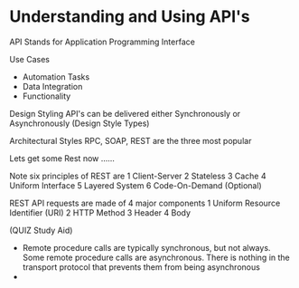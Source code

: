 # Understanding and Using API's

API Stands for Application Programming Interface

Use Cases
- Automation Tasks
- Data Integration
- Functionality

Design Styling
API's can be delivered either Synchronously or Asynchronously (Design Style Types)

Architectural Styles
RPC, SOAP, REST are the three most popular

Lets get some Rest now ......

Note six principles of REST are
1 Client-Server
2 Stateless
3 Cache
4 Uniform Interface
5 Layered System
6 Code-On-Demand (Optional)

REST API requests are made of 4 major components
1 Uniform Resource Identifier (URI)
2 HTTP Method
3 Header
4 Body

(QUIZ Study Aid)
 - Remote procedure calls are typically synchronous, but not always. Some remote procedure calls are asynchronous. There is nothing in the transport protocol that prevents them from being asynchronous
 - 
 
